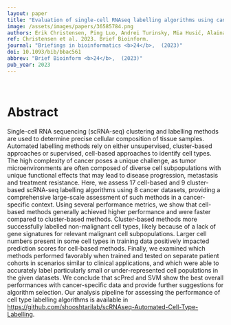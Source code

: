```yaml
---
layout: paper
title: "Evaluation of single-cell RNAseq labelling algorithms using cancer datasets."
image: /assets/images/papers/36585784.png
authors: Erik Christensen, Ping Luo, Andrei Turinsky, Mia Husić, Alaina Mahalanabis, Alaine Naidas, Juan Javier Diaz-Mejia, Michael Brudno, Trevor Pugh, Arun Ramani, Parisa Shooshtari
ref: Christensen et al. 2023. Brief Bioinform.
journal: "Briefings in bioinformatics <b>24</b>,  (2023)"
doi: 10.1093/bib/bbac561
abbrev: "Brief Bioinform <b>24</b>,  (2023)"
pub_year: 2023
---
```


<br />
<div data-badge-popover="right" data-badge-type="donut" data-pmid="36585784" data-hide-no-mentions="true" class="altmetric-embed"></div>

# Abstract

Single-cell RNA sequencing (scRNA-seq) clustering and labelling methods are used to determine precise cellular composition of tissue samples. Automated labelling methods rely on either unsupervised, cluster-based approaches or supervised, cell-based approaches to identify cell types. The high complexity of cancer poses a unique challenge, as tumor microenvironments are often composed of diverse cell subpopulations with unique functional effects that may lead to disease progression, metastasis and treatment resistance. Here, we assess 17 cell-based and 9 cluster-based scRNA-seq labelling algorithms using 8 cancer datasets, providing a comprehensive large-scale assessment of such methods in a cancer-specific context. Using several performance metrics, we show that cell-based methods generally achieved higher performance and were faster compared to cluster-based methods. Cluster-based methods more successfully labelled non-malignant cell types, likely because of a lack of gene signatures for relevant malignant cell subpopulations. Larger cell numbers present in some cell types in training data positively impacted prediction scores for cell-based methods. Finally, we examined which methods performed favorably when trained and tested on separate patient cohorts in scenarios similar to clinical applications, and which were able to accurately label particularly small or under-represented cell populations in the given datasets. We conclude that scPred and SVM show the best overall performances with cancer-specific data and provide further suggestions for algorithm selection. Our analysis pipeline for assessing the performance of cell type labelling algorithms is available in https://github.com/shooshtarilab/scRNAseq-Automated-Cell-Type-Labelling.

